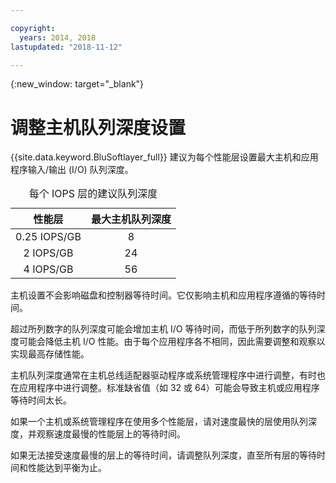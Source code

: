 ```yaml
---

copyright:
  years: 2014, 2018
lastupdated: "2018-11-12"

---
```

{:new_window: target="_blank"}

# 调整主机队列深度设置

{{site.data.keyword.BluSoftlayer_full}} 建议为每个性能层设置最大主机和应用程序输入/输出 (I/O) 队列深度。

<table align="center">
  <caption>每个 IOPS 层的建议队列深度</caption>
        <thead>
	    <tr>
		<th>性能层</th>
		<th>最大主机队列深度</th>
	    </tr>
	</thead>
	<tbody>
   	    <tr>
		<td style="text-align: center; vertical-align: middle;">0.25 IOPS/GB</td>
		<td style="text-align: center; vertical-align: middle;">8</td>
	    </tr>
	    <tr>
		<td style="text-align: center; vertical-align: middle;">2 IOPS/GB</td>
		<td style="text-align: center; vertical-align: middle;">24</td>
	    </tr>
	    <tr>
		<td style="text-align: center; vertical-align: middle;">4 IOPS/GB</td>
		<td style="text-align: center; vertical-align: middle;">56</td>
            </tr>
         </tbody>
</table>

主机设置不会影响磁盘和控制器等待时间。它仅影响主机和应用程序遵循的等待时间。

超过所列数字的队列深度可能会增加主机 I/O 等待时间，而低于所列数字的队列深度可能会降低主机 I/O 性能。由于每个应用程序各不相同，因此需要调整和观察以实现最高存储性能。

主机队列深度通常在主机总线适配器驱动程序或系统管理程序中进行调整，有时也在应用程序中进行调整。标准缺省值（如 32 或 64）可能会导致主机或应用程序等待时间太长。

如果一个主机或系统管理程序在使用多个性能层，请对速度最快的层使用队列深度，并观察速度最慢的性能层上的等待时间。

如果无法接受速度最慢的层上的等待时间，请调整队列深度，直至所有层的等待时间和性能达到平衡为止。
